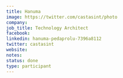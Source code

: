 ```yaml
---
title: Hanuma
image: https://twitter.com/castasint/photo
company:
job_title: Technology Architect
facebook:
linkedin: hanuma-pedaprolu-7396a8112
twitter: castasint
website:
notes:
status: done
type: participant
---
```


<!-- put more details about participant here -->
